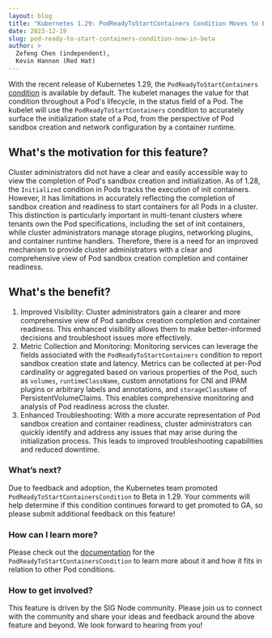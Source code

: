 ```yaml
---
layout: blog
title: "Kubernetes 1.29: PodReadyToStartContainers Condition Moves to Beta"
date: 2023-12-19
slug: pod-ready-to-start-containers-condition-now-in-beta
author: >
  Zefeng Chen (independent),
  Kevin Hannon (Red Hat)
---
```


With the recent release of Kubernetes 1.29, the `PodReadyToStartContainers`
[condition](/docs/concepts/workloads/pods/pod-lifecycle/#pod-conditions) is 
available by default.
The kubelet manages the value for that condition throughout a Pod's lifecycle, 
in the status field of a Pod. The kubelet will use the `PodReadyToStartContainers`
condition to accurately surface the initialization state of a Pod,
from the perspective of Pod sandbox creation and network configuration by a container runtime.

## What's the motivation for this feature?

Cluster administrators did not have a clear and easily accessible way to view the completion of Pod's sandbox creation
and initialization. As of 1.28, the `Initialized` condition in Pods tracks the execution of init containers.
However, it has limitations in accurately reflecting the completion of sandbox creation and readiness to start containers for all Pods in a cluster. 
This distinction is particularly important in multi-tenant clusters where tenants own the Pod specifications, including the set of init containers, 
while cluster administrators manage storage plugins, networking plugins, and container runtime handlers. 
Therefore, there is a need for an improved mechanism to provide cluster administrators with a clear and 
comprehensive view of Pod sandbox creation completion and container readiness.

## What's the benefit?

1. Improved Visibility: Cluster administrators gain a clearer and more comprehensive view of Pod sandbox
   creation completion and container readiness.
   This enhanced visibility allows them to make better-informed decisions and troubleshoot issues more effectively.
2. Metric Collection and Monitoring: Monitoring services can leverage the fields associated with
   the `PodReadyToStartContainers` condition to report sandbox creation state and latency.
   Metrics can be collected at per-Pod cardinality or aggregated based on various
   properties of the Pod, such as `volumes`, `runtimeClassName`, custom annotations for CNI
   and IPAM plugins or arbitrary labels and annotations, and `storageClassName` of
   PersistentVolumeClaims.
   This enables comprehensive monitoring and analysis of Pod readiness across the cluster.
3. Enhanced Troubleshooting: With a more accurate representation of Pod sandbox creation and container readiness,
   cluster administrators can quickly identify and address any issues that may arise during the initialization process.
   This leads to improved troubleshooting capabilities and reduced downtime.

### What’s next?

Due to feedback and adoption, the Kubernetes team promoted `PodReadyToStartContainersCondition` to Beta in 1.29. 
Your comments will help determine if this condition continues forward to get promoted to GA, 
so please submit additional feedback on this feature!

### How can I learn more?

Please check out the
[documentation](/docs/concepts/workloads/pods/pod-lifecycle/) for the
`PodReadyToStartContainersCondition` to learn more about it and how it fits in relation to
other Pod conditions.

### How to get involved?

This feature is driven by the SIG Node community. Please join us to connect with
the community and share your ideas and feedback around the above feature and
beyond. We look forward to hearing from you!
